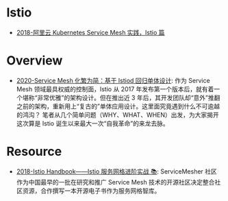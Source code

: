 # Istio

- [2018-阿里云 Kubernetes Service Mesh 实践，Istio 篇](https://yq.aliyun.com/articles/599874)

# Overview

- [2020-Service Mesh 化繁为简：基于 Istiod 回归单体设计](https://www.infoq.cn/article/iCLxbfNWd3FlxcAFWD3h): 作为 Service Mesh 领域最具权威的控制面，Istio 从 2017 年发布第一个版本后，就有着一个堪称“非常优雅”的架构设计。但在推出近 3 年后，其开发团队却“意外”推翻之前的架构，重新用上“复古的”单体应用设计。这里面究竟遇到什么不可逾越的鸿沟？ 笔者从几个简单问题（WHY、WHAT、WHEN）出发，为大家揭开这次算是 Istio 诞生以来最大一次“自我革命”的来龙去脉。

# Resource

- [2018-Istio Handbook——Istio 服务网格进阶实战 📚](https://www.servicemesher.com/istio-handbook/): ServiceMesher 社区作为中国最早的一批在研究和推广 Service Mesh 技术的开源社区决定整合社区资源，合作撰写一本开源电子书作为服务网格智库。
